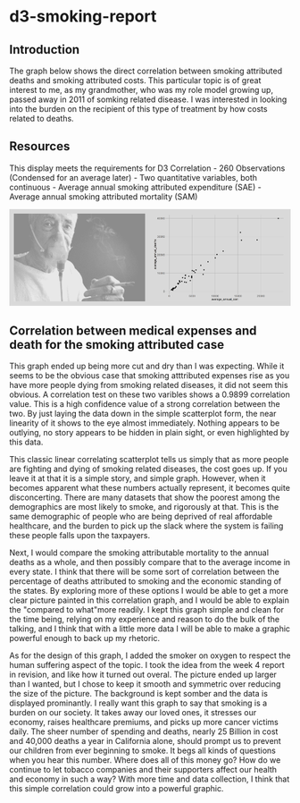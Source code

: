 d3-smoking-report
================

Introduction
------------

The graph below shows the direct correlation between smoking attributed deaths and smoking attributed costs. This particular topic is of great interest to me, as my grandmother, who was my role model growing up, passed away in 2011 of somking related disease. I was interested in looking into the burden on the recipient of this type of treatment by how costs related to deaths.

Resources
---------

This display meets the requirements for D3 Correlation - 260 Observations (Condensed for an average later) - Two quantitative variables, both continuous - Average annual smoking attributed expenditure (SAE) - Average annual smoking attributed mortality (SAM)

<img src="../figures/d3-smoking-final.png" width="963" />

Correlation between medical expenses and death for the smoking attributed case
------------------------------------------------------------------------------

This graph ended up being more cut and dry than I was expecting. While it seems to be the obvious case that smoking atttributed expenses rise as you have more people dying from smoking related diseases, it did not seem this obvious. A correlation test on these two varibles shows a 0.9899 correlation value. This is a high confidence value of a strong correlation between the two. By just laying the data down in the simple scatterplot form, the near linearity of it shows to the eye almost immediately. Nothing appears to be outlying, no story appears to be hidden in plain sight, or even highlighted by this data.

This classic linear correlating scatterplot tells us simply that as more people are fighting and dying of smoking related diseases, the cost goes up. If you leave it at that it is a simple story, and simple graph. However, when it becomes apparent what these numbers actually represent, it becomes quite disconcerting. There are many datasets that show the poorest among the demographics are most likely to smoke, and rigorously at that. This is the same demographic of people who are being deprived of real affordable healthcare, and the burden to pick up the slack where the system is failing these people falls upon the taxpayers.

Next, I would compare the smoking attributable mortality to the annual deaths as a whole, and then possibly compare that to the average income in every state. I think that there will be some sort of correlation between the percentage of deaths attributed to smoking and the economic standing of the states. By exploring more of these options I would be able to get a more clear picture painted in this correlation graph, and I would be able to explain the "compared to what"more readily. I kept this graph simple and clean for the time being, relying on my experience and reason to do the bulk of the talking, and I think that with a little more data I will be able to make a graphic powerful enough to back up my rhetoric.

As for the design of this graph, I added the smoker on oxygen to respect the human suffering aspect of the topic. I took the idea from the week 4 report in revision, and like how it turned out overal. The picture ended up larger than I wanted, but I chose to keep it smooth and symmetric over reducing the size of the picture. The background is kept somber and the data is displayed prominantly. I really want this graph to say that smoking is a burden on our society. It takes away our loved ones, it stresses our economy, raises healthcare premiums, and picks up more cancer victims daily. The sheer number of spending and deaths, nearly 25 Billion in cost and 40,000 deaths a year in California alone, should prompt us to prevent our children from ever beginning to smoke. It begs all kinds of questions when you hear this number. Where does all of this money go? How do we continue to let tobacco companies and their supporters affect our health and economy in such a way? With more time and data collection, I think that this simple correlation could grow into a powerful graphic.
